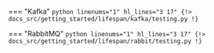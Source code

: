 === "Kafka"
    ```python linenums="1" hl_lines="3 17"
    {!> docs_src/getting_started/lifespan/kafka/testing.py !}
    ```

=== "RabbitMQ"
    ```python linenums="1" hl_lines="3 17"
    {!> docs_src/getting_started/lifespan/rabbit/testing.py !}
    ```